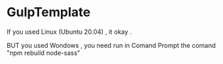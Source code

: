 # GulpTemplate
If you used Linux (Ubuntu 20.04) , it okay .

BUT you used Wondows , you need run in Comand Prompt the comand "npm rebuild node-sass"
